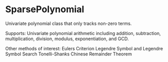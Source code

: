 # SparsePolynomial
Univariate polynomial class that only tracks non-zero terms. 

Supports:
   Univariate polynomial arithmetic including addition, subtraction, multiplication, division, modulus, exponentiation, and GCD.

Other methods of interest:
   Eulers Criterion
   Legendre Symbol and Legendre Symbol Search
   Tonelli-Shanks
   Chinese Remainder Theorem
   
   
